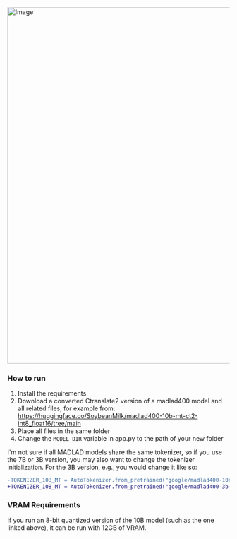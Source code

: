 <img width="2060" height="807" alt="Image" src="https://github.com/user-attachments/assets/8051f60e-47f9-40f5-964b-1a59a6f70f2d" />

### How to run
1. Install the requirements
2. Download a converted Ctranslate2 version of a madlad400 model and all related files, for example from: https://huggingface.co/SoybeanMilk/madlad400-10b-mt-ct2-int8_float16/tree/main
3. Place all files in the same folder
4. Change the `MODEL_DIR` variable in app.py to the path of your new folder


I'm not sure if all MADLAD models share the same tokenizer, so if you use the 7B or 3B version, you may also want to change the tokenizer initialization. For the 3B version, e.g., you would change it like so:
```diff
-TOKENIZER_10B_MT = AutoTokenizer.from_pretrained("google/madlad400-10b-mt", use_fast=True)
+TOKENIZER_10B_MT = AutoTokenizer.from_pretrained("google/madlad400-3b-mt", use_fast=True)
```

### VRAM Requirements
If you run an 8-bit quantized version of the 10B model (such as the one linked above), it can be run with 12GB of VRAM.